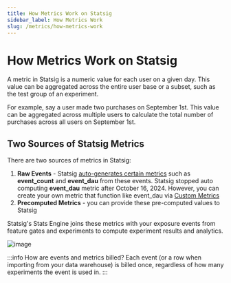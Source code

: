 ```yaml
---
title: How Metrics Work on Statsig
sidebar_label: How Metrics Work
slug: /metrics/how-metrics-work
---
```


# How Metrics Work on Statsig

A metric in Statsig is a numeric value for each user on a given day. This value can be aggregated across the entire user base or a subset, such as the test group of an experiment. 

For example, say a user made two purchases on September 1st. This value can be aggregated across multiple users to calculate the total number of purchases across all users on September 1st.


## Two Sources of Statsig Metrics 

There are two sources of metrics in Statsig:
1. **Raw Events** - Statsig [auto-generates certain metrics](/metrics/metrics-from-events) such as **event_count** and **event_dau** from these events. Statsig stopped auto computing **event_dau** metric after October 16, 2024. However, you can create your own metric that function like event_dau via [Custom Metrics](/metrics/custom-dau)
2. **Precomputed Metrics** - you can provide these pre-computed values to Statsig 

Statsig's Stats Engine joins these metrics with your exposure events from feature gates and experiments to compute experiment results and analytics.

![image](https://user-images.githubusercontent.com/1315028/196443554-591d7547-d4c3-4cd3-8725-ea8730278a55.png)

:::info How are events and metrics billed?
Each event (or a row when importing from your data warehouse) is billed once, regardless of how many experiments the event is used in.
:::

